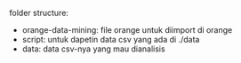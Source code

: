 folder structure:
- orange-data-mining: file orange untuk diimport di orange
- script: untuk dapetin data csv yang ada di ./data
- data: data csv-nya yang mau dianalisis
